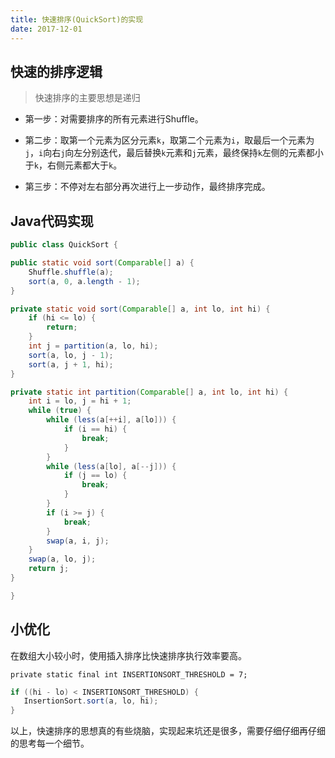 ```yaml
---
title: 快速排序(QuickSort)的实现
date: 2017-12-01
---
```


## 快速的排序逻辑

> 快速排序的主要思想是递归

- 第一步：对需要排序的所有元素进行Shuffle。

- 第二步：取第一个元素为区分元素`k`，取第二个元素为`i`，取最后一个元素为`j`，`i`向右`j`向左分别迭代，最后替换`k`元素和`j`元素，最终保持`k`左侧的元素都小于`k`，右侧元素都大于`k`。

- 第三步：不停对左右部分再次进行上一步动作，最终排序完成。

## Java代码实现

 ```Java
 public class QuickSort {
 
 public static void sort(Comparable[] a) {
     Shuffle.shuffle(a);
     sort(a, 0, a.length - 1);
 }
 
 private static void sort(Comparable[] a, int lo, int hi) {
     if (hi <= lo) {
         return;
     }
     int j = partition(a, lo, hi);
     sort(a, lo, j - 1);
     sort(a, j + 1, hi);
 }
 
 private static int partition(Comparable[] a, int lo, int hi) {
     int i = lo, j = hi + 1;
     while (true) {
         while (less(a[++i], a[lo])) {
             if (i == hi) {
                 break;
             }
         }
         while (less(a[lo], a[--j])) {
             if (j == lo) {
                 break;
             }
         }
         if (i >= j) {
             break;
         }
         swap(a, i, j);
     }
     swap(a, lo, j);
     return j;
 }
 
 }
```

## 小优化

在数组大小较小时，使用插入排序比快速排序执行效率要高。

 ```
 private static final int INSERTIONSORT_THRESHOLD = 7;
```

 ```Java
 if ((hi - lo) < INSERTIONSORT_THRESHOLD) {
 	InsertionSort.sort(a, lo, hi);
 }
```

以上，快速排序的思想真的有些烧脑，实现起来坑还是很多，需要仔细仔细再仔细的思考每一个细节。
